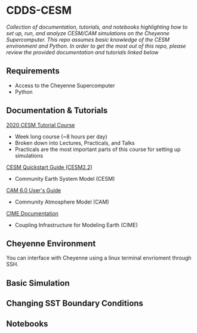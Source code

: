 # CDDS-CESM
 
*Collection of documentation, tutorials, and notebooks highlighting how to set up, run, and analyze CESM/CAM simulations on the Cheyenne Supercomputer. This repo assumes basic knowledge of the CESM environment and Python. In order to get the most out of this repo, please review the provided documentation and tutorials linked below*

## Requirements
- Access to the Cheyenne Supercomputer
- Python 

## Documentation & Tutorials
[2020 CESM Tutorial Course](https://www.cesm.ucar.edu/events/tutorials/2020/coursework.html)
- Week long course (~8 hours per day)
- Broken down into Lectures, Practicals, and Talks
- Practicals are the most important parts of this course for setting up simulations

[CESM Quickstart Guide (CESM2.2)](https://escomp.github.io/CESM/versions/cesm2.2/html/)
- Community Earth System Model (CESM)

[CAM 6.0 User's Guide](https://ncar.github.io/CAM/doc/build/html/index.html)
- Community Atmosphere Model (CAM)

[CIME Documentation](http://esmci.github.io/cime/versions/master/html/index.html)
- Coupling Infrastructure for Modeling Earth (CIME)

## Cheyenne Environment
You can interface with Cheyenne using a linux terminal envrioment through SSH.  

## Basic Simulation


## Changing SST Boundary Conditions

## Notebooks


